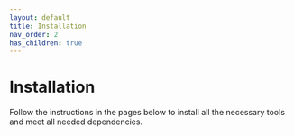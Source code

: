 ```yaml
---
layout: default
title: Installation
nav_order: 2
has_children: true
---
```


# Installation

Follow the instructions in the pages below to install all the necessary tools and meet all needed dependencies.


